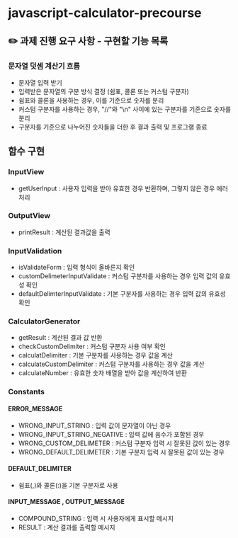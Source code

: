 # javascript-calculator-precourse

## ✏️ 과제 진행 요구 사항 - 구현할 기능 목록

### 문자열 덧셈 계산기 흐름

- 문자열 입력 받기
- 입력받은 문자열의 구분 방식 결정 (쉼표, 콜론 또는 커스텀 구분자)
- 쉼표와 콜론을 사용하는 경우, 이를 기준으로 숫자를 분리
- 커스텀 구분자를 사용하는 경우, "//"와 "\n" 사이에 있는 구분자를 기준으로 숫자를 분리
- 구분자를 기준으로 나누어진 숫자들을 더한 후 결과 출력 및 프로그램 종료

## 함수 구현

### InputView
- getUserInput : 사용자 입력을 받아 유효한 경우 반환하며, 그렇지 않은 경우 에러 처리

### OutputView
- printResult : 계산된 결과값을 출력

### InputValidation
- isValidateForm : 입력 형식이 올바른지 확인
- customDelimeterInputValidate : 커스텀 구분자를 사용하는 경우 입력 값의 유효성 확인
- defaultDelimterInputValidate : 기본 구분자를 사용하는 경우 입력 값의 유효성 확인

### CalculatorGenerator
- getResult : 계산된 결과 값 반환
- checkCustomDelimiter : 커스텀 구분자 사용 여부 확인
- calculatDelimiter : 기본 구분자를 사용하는 경우 값을 계산
- calculateCustomDelimiter : 커스텀 구분자를 사용하는 경우 값을 계산
- calculateNumber : 유효한 숫자 배열을 받아 값을 계산하여 반환

### Constants

#### ERROR_MESSAGE
- WRONG_INPUT_STRING : 입력 값이 문자열이 아닌 경우
- WRONG_INPUT_STRING_NEGATIVE : 입력 값에 음수가 포함된 경우
- WRONG_CUSTOM_DELIMETER : 커스텀 구분자 입력 시 잘못된 값이 있는 경우
- WRONG_DEFAULT_DELIMETER : 기본 구분자 입력 시 잘못된 값이 있는 경우

#### DEFAULT_DELIMITER
- 쉼표(,)와 콜론(:)을 기본 구분자로 사용

#### INPUT_MESSAGE , OUTPUT_MESSAGE
- COMPOUND_STRING : 입력 시 사용자에게 표시할 메시지
- RESULT : 계산 결과를 출력할 메시지

